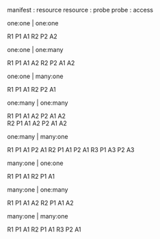 
manifest : resource
resource : probe
probe : access


one:one | one:one

R1
  P1
    A1
R2
  P2
    A2


one:one | one:many 

R1
  P1
    A1
    A2
R2
  P2
    A1
    A2


one:one | many:one

R1
  P1
    A1
R2
  P2
    A1

one:many | one:many

R1
  P1
    A1
    A2
  P2
    A1
    A2  
R2
  P1
    A1
    A2
  P2
    A1
    A2  


one:many | many:one

R1
  P1
    A1
  P2
    A1
R2
  P1
    A1
  P2
    A1
R3
  P1
    A3
  P2
    A3


many:one | one:one

R1
  P1
    A1 
R2
  P1
    A1


many:one | one:many

R1
  P1
    A1 
    A2
R2
  P1
    A1
    A2


many:one | many:one

R1
  P1
    A1
R2
  P1
    A1
R3
  P2
    A1




